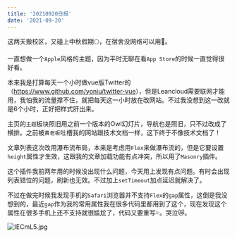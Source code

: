 ```yaml
---
title: '20210920日报'
date: '2021-09-20'
---
```

这两天搬校区，又碰上中秋假期🌕，在宿舍没网络可以用👤。

<!-- more -->

一直想做一个`Apple`风格的主题，因为平时无聊在看`App Store`的时候一直觉得很好看。

本来我是打算每天一个小时做vue版Twitter的（<https://www.github.com/yoniu/twitter-vue>），但是Leancloud需要联网才能用，我怕我的流量撑不住，就把每天这一小时放在改网站。不过我没想到这一改就是6个小时，正好把样式肝出来。

主页的`主题`板块照旧用之前一个版本的Owl幻灯片，导航也是照旧，只不过改成了横排。之前被`黄老板`吐槽我的网站跟技术文档一样，这下终于不像技术文档了！

文章列表这次改用瀑布流布局，本来是考虑用`Flex`来做瀑布流的，但是它要设置`height`属性才生效，这跟我的文章加载功能有点冲突，所以用了`Masonry`插件。

这个插件我前两年用的时候没出现什么问题，今天用上发现有点问题。有时会出现列表错位的问题，刷新也无效。不过加上`setTimeout`加点延迟就解决了。

不过在做完时候我发现手机的`Safari`浏览器并不支持`Flex`的`gap`属性，这倒是我没想到的，最近`gap`作为我的常用属性我在很多代码里都用到了这个，现在发现这个属性在很多手机上还不支持就很尴尬了，代码又要重写💦。哭泣😿。

![IECmL5.jpg](https://s3.jpg.cm/2021/09/20/IECmL5.jpg)